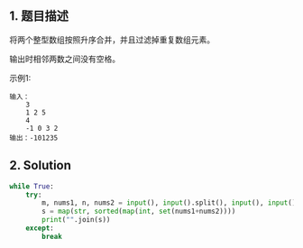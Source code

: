 ## 1. 题目描述

将两个整型数组按照升序合并，并且过滤掉重复数组元素。

输出时相邻两数之间没有空格。

示例1:

```
输入：
    3
    1 2 5
    4
    -1 0 3 2
输出：-101235
```



## 2. Solution

```python
while True:
    try:
        m, nums1, n, nums2 = input(), input().split(), input(), input().split()
        s = map(str, sorted(map(int, set(nums1+nums2))))
        print("".join(s))
    except:
        break
```

